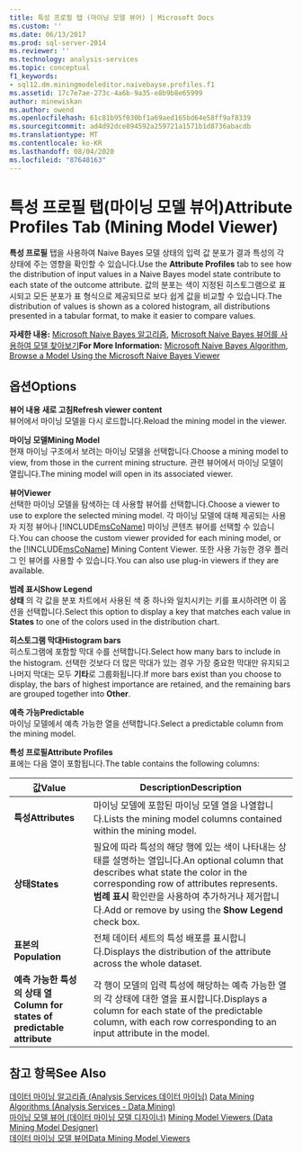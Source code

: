 ```yaml
---
title: 특성 프로필 탭 (마이닝 모델 뷰어) | Microsoft Docs
ms.custom: ''
ms.date: 06/13/2017
ms.prod: sql-server-2014
ms.reviewer: ''
ms.technology: analysis-services
ms.topic: conceptual
f1_keywords:
- sql12.dm.miningmodeleditor.naivebayse.profiles.f1
ms.assetid: 17c7e7ae-273c-4a6b-9a35-e8b9b8e65999
author: minewiskan
ms.author: owend
ms.openlocfilehash: 61c81b95f030bf1a69aed165bd64e58ff9af8339
ms.sourcegitcommit: ad4d92dce894592a259721a1571b1d8736abacdb
ms.translationtype: MT
ms.contentlocale: ko-KR
ms.lasthandoff: 08/04/2020
ms.locfileid: "87648163"
---
```

# <a name="attribute-profiles-tab-mining-model-viewer"></a><span data-ttu-id="ab39e-102">특성 프로필 탭(마이닝 모델 뷰어)</span><span class="sxs-lookup"><span data-stu-id="ab39e-102">Attribute Profiles Tab (Mining Model Viewer)</span></span>
  <span data-ttu-id="ab39e-103">**특성 프로필** 탭을 사용하여 Naive Bayes 모델 상태의 입력 값 분포가 결과 특성의 각 상태에 주는 영향을 확인할 수 있습니다.</span><span class="sxs-lookup"><span data-stu-id="ab39e-103">Use the **Attribute Profiles** tab to see how the distribution of input values in a Naive Bayes model state contribute to each state of the outcome attribute.</span></span> <span data-ttu-id="ab39e-104">값의 분포는 색이 지정된 히스토그램으로 표시되고 모든 분포가 표 형식으로 제공되므로 보다 쉽게 값을 비교할 수 있습니다.</span><span class="sxs-lookup"><span data-stu-id="ab39e-104">The distribution of values is shown as a colored histogram, all distributions presented in a tabular format, to make it easier to compare values.</span></span>  
  
 <span data-ttu-id="ab39e-105">**자세한 내용:** [Microsoft Naive Bayes 알고리즘](data-mining/microsoft-naive-bayes-algorithm.md), [Microsoft Naive Bayes 뷰어를 사용하여 모델 찾아보기](data-mining/browse-a-model-using-the-microsoft-naive-bayes-viewer.md)</span><span class="sxs-lookup"><span data-stu-id="ab39e-105">**For More Information:** [Microsoft Naive Bayes Algorithm](data-mining/microsoft-naive-bayes-algorithm.md), [Browse a Model Using the Microsoft Naive Bayes Viewer](data-mining/browse-a-model-using-the-microsoft-naive-bayes-viewer.md)</span></span>  
  
## <a name="options"></a><span data-ttu-id="ab39e-106">옵션</span><span class="sxs-lookup"><span data-stu-id="ab39e-106">Options</span></span>  
 <span data-ttu-id="ab39e-107">**뷰어 내용 새로 고침**</span><span class="sxs-lookup"><span data-stu-id="ab39e-107">**Refresh viewer content**</span></span>  
 <span data-ttu-id="ab39e-108">뷰어에서 마이닝 모델을 다시 로드합니다.</span><span class="sxs-lookup"><span data-stu-id="ab39e-108">Reload the mining model in the viewer.</span></span>  
  
 <span data-ttu-id="ab39e-109">**마이닝 모델**</span><span class="sxs-lookup"><span data-stu-id="ab39e-109">**Mining Model**</span></span>  
 <span data-ttu-id="ab39e-110">현재 마이닝 구조에서 보려는 마이닝 모델을 선택합니다.</span><span class="sxs-lookup"><span data-stu-id="ab39e-110">Choose a mining model to view, from those in the current mining structure.</span></span> <span data-ttu-id="ab39e-111">관련 뷰어에서 마이닝 모델이 열립니다.</span><span class="sxs-lookup"><span data-stu-id="ab39e-111">The mining model will open in its associated viewer.</span></span>  
  
 <span data-ttu-id="ab39e-112">**뷰어**</span><span class="sxs-lookup"><span data-stu-id="ab39e-112">**Viewer**</span></span>  
 <span data-ttu-id="ab39e-113">선택한 마이닝 모델을 탐색하는 데 사용할 뷰어를 선택합니다.</span><span class="sxs-lookup"><span data-stu-id="ab39e-113">Choose a viewer to use to explore the selected mining model.</span></span> <span data-ttu-id="ab39e-114">각 마이닝 모델에 대해 제공되는 사용자 지정 뷰어나 [!INCLUDE[msCoName](../includes/msconame-md.md)] 마이닝 콘텐츠 뷰어를 선택할 수 있습니다.</span><span class="sxs-lookup"><span data-stu-id="ab39e-114">You can choose the custom viewer provided for each mining model, or the [!INCLUDE[msCoName](../includes/msconame-md.md)] Mining Content Viewer.</span></span> <span data-ttu-id="ab39e-115">또한 사용 가능한 경우 플러그 인 뷰어를 사용할 수 있습니다.</span><span class="sxs-lookup"><span data-stu-id="ab39e-115">You can also use plug-in viewers if they are available.</span></span>  
  
 <span data-ttu-id="ab39e-116">**범례 표시**</span><span class="sxs-lookup"><span data-stu-id="ab39e-116">**Show Legend**</span></span>  
 <span data-ttu-id="ab39e-117">**상태** 의 각 값을 분포 차트에서 사용된 색 중 하나와 일치시키는 키를 표시하려면 이 옵션을 선택합니다.</span><span class="sxs-lookup"><span data-stu-id="ab39e-117">Select this option to display a key that matches each value in **States** to one of the colors used in the distribution chart.</span></span>  
  
 <span data-ttu-id="ab39e-118">**히스토그램 막대**</span><span class="sxs-lookup"><span data-stu-id="ab39e-118">**Histogram bars**</span></span>  
 <span data-ttu-id="ab39e-119">히스토그램에 포함할 막대 수를 선택합니다.</span><span class="sxs-lookup"><span data-stu-id="ab39e-119">Select how many bars to include in the histogram.</span></span> <span data-ttu-id="ab39e-120">선택한 것보다 더 많은 막대가 있는 경우 가장 중요한 막대만 유지되고 나머지 막대는 모두 **기타**로 그룹화됩니다.</span><span class="sxs-lookup"><span data-stu-id="ab39e-120">If more bars exist than you choose to display, the bars of highest importance are retained, and the remaining bars are grouped together into **Other**.</span></span>  
  
 <span data-ttu-id="ab39e-121">**예측 가능**</span><span class="sxs-lookup"><span data-stu-id="ab39e-121">**Predictable**</span></span>  
 <span data-ttu-id="ab39e-122">마이닝 모델에서 예측 가능한 열을 선택합니다.</span><span class="sxs-lookup"><span data-stu-id="ab39e-122">Select a predictable column from the mining model.</span></span>  
  
 <span data-ttu-id="ab39e-123">**특성 프로필**</span><span class="sxs-lookup"><span data-stu-id="ab39e-123">**Attribute Profiles**</span></span>  
 <span data-ttu-id="ab39e-124">표에는 다음 열이 포함됩니다.</span><span class="sxs-lookup"><span data-stu-id="ab39e-124">The table contains the following columns:</span></span>  
  
|<span data-ttu-id="ab39e-125">값</span><span class="sxs-lookup"><span data-stu-id="ab39e-125">Value</span></span>|<span data-ttu-id="ab39e-126">Description</span><span class="sxs-lookup"><span data-stu-id="ab39e-126">Description</span></span>|  
|-----------|-----------------|  
|<span data-ttu-id="ab39e-127">**특성**</span><span class="sxs-lookup"><span data-stu-id="ab39e-127">**Attributes**</span></span>|<span data-ttu-id="ab39e-128">마이닝 모델에 포함된 마이닝 모델 열을 나열합니다.</span><span class="sxs-lookup"><span data-stu-id="ab39e-128">Lists the mining model columns contained within the mining model.</span></span>|  
|<span data-ttu-id="ab39e-129">**상태**</span><span class="sxs-lookup"><span data-stu-id="ab39e-129">**States**</span></span>|<span data-ttu-id="ab39e-130">필요에 따라 특성의 해당 행에 있는 색이 나타내는 상태를 설명하는 열입니다.</span><span class="sxs-lookup"><span data-stu-id="ab39e-130">An optional column that describes what state the color in the corresponding row of attributes represents.</span></span> <span data-ttu-id="ab39e-131">**범례 표시** 확인란을 사용하여 추가하거나 제거합니다.</span><span class="sxs-lookup"><span data-stu-id="ab39e-131">Add or remove by using the **Show Legend** check box.</span></span>|  
|<span data-ttu-id="ab39e-132">**표본의**</span><span class="sxs-lookup"><span data-stu-id="ab39e-132">**Population**</span></span>|<span data-ttu-id="ab39e-133">전체 데이터 세트의 특성 배포를 표시합니다.</span><span class="sxs-lookup"><span data-stu-id="ab39e-133">Displays the distribution of the attribute across the whole dataset.</span></span>|  
|<span data-ttu-id="ab39e-134">**예측 가능한 특성의 상태 열**</span><span class="sxs-lookup"><span data-stu-id="ab39e-134">**Column for states of predictable attribute**</span></span>|<span data-ttu-id="ab39e-135">각 행이 모델의 입력 특성에 해당하는 예측 가능한 열의 각 상태에 대한 열을 표시합니다.</span><span class="sxs-lookup"><span data-stu-id="ab39e-135">Displays a column for each state of the predictable column, with each row corresponding to an input attribute in the model.</span></span>|  
  
## <a name="see-also"></a><span data-ttu-id="ab39e-136">참고 항목</span><span class="sxs-lookup"><span data-stu-id="ab39e-136">See Also</span></span>  
 <span data-ttu-id="ab39e-137">[데이터 마이닝 알고리즘 &#40;Analysis Services 데이터 마이닝&#41;](data-mining/data-mining-algorithms-analysis-services-data-mining.md) </span><span class="sxs-lookup"><span data-stu-id="ab39e-137">[Data Mining Algorithms &#40;Analysis Services - Data Mining&#41;](data-mining/data-mining-algorithms-analysis-services-data-mining.md) </span></span>  
 <span data-ttu-id="ab39e-138">[마이닝 모델 뷰어 &#40;데이터 마이닝 모델 디자이너&#41;](mining-model-viewers-data-mining-model-designer.md) </span><span class="sxs-lookup"><span data-stu-id="ab39e-138">[Mining Model Viewers &#40;Data Mining Model Designer&#41;](mining-model-viewers-data-mining-model-designer.md) </span></span>  
 [<span data-ttu-id="ab39e-139">데이터 마이닝 모델 뷰어</span><span class="sxs-lookup"><span data-stu-id="ab39e-139">Data Mining Model Viewers</span></span>](data-mining/data-mining-model-viewers.md)  
  
  
